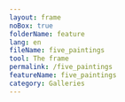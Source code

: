 ```yaml
---
layout: frame
noBox: true
folderName: feature
lang: en
fileName: five_paintings
tool: The frame
permalink: /five_paintings
featureName: five_paintings
category: Galleries
---
```

